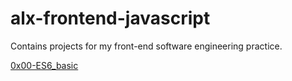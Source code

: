 # alx-frontend-javascript
Contains projects for my front-end software engineering practice.

[0x00-ES6_basic](./0x00-ES6_basic)